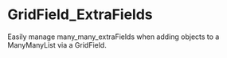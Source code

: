 # GridField_ExtraFields
Easily manage many_many_extraFields when adding objects to a ManyManyList via a GridField.
